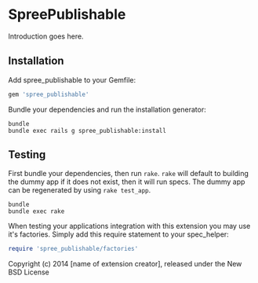 SpreePublishable
================

Introduction goes here.

Installation
------------

Add spree_publishable to your Gemfile:

```ruby
gem 'spree_publishable'
```

Bundle your dependencies and run the installation generator:

```shell
bundle
bundle exec rails g spree_publishable:install
```

Testing
-------

First bundle your dependencies, then run `rake`. `rake` will default to building the dummy app if it does not exist, then it will run specs. The dummy app can be regenerated by using `rake test_app`.

```shell
bundle
bundle exec rake
```

When testing your applications integration with this extension you may use it's factories.
Simply add this require statement to your spec_helper:

```ruby
require 'spree_publishable/factories'
```

Copyright (c) 2014 [name of extension creator], released under the New BSD License
